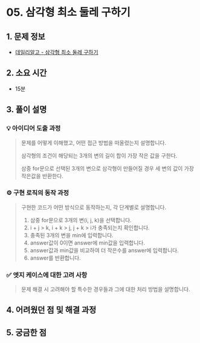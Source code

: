 # 05. 삼각형 최소 둘레 구하기

## 1. 문제 정보

- [데일리알고 - 삼각형 최소 둘레 구하기](https://dailyalgo.kr/problems/163)

## 2. 소요 시간

- 15분

## 3. 풀이 설명

### 💡 아이디어 도출 과정

> 문제를 어떻게 이해했고, 어떤 접근 방법을 떠올렸는지 설명합니다.
>
> 삼각형의 조건이 해당되는 3개의 변의 길이 합이 가장 작은 값을 구한다.
>
> 삼중 for문으로 선택된 3개의 변으로 삼각형이 만들어질 경우 세 변의 값이 가장 작은값을 반환한다.

### ⚙️ 구현 로직의 동작 과정

> 구현한 코드가 어떤 방식으로 동작하는지, 각 단계별로 설명합니다.
>
> 1. 삼중 for문으로 3개의 변(i, j, k)을 선택합니다.
> 2. i + j > k, i + k > j, j + k > i가 충족되는지 확인합니다.
> 3. 충족된 3개의 변을 min에 입력합니다.
> 4. answer값이 0이면 answer에 min값을 입력합니다.
> 5. answer값과 min값을 비교하여 더 작은수를 answer에 입력합니다.
> 6. answer를 반환합니다.

### ✅ 엣지 케이스에 대한 고려 사항

> 문제 해결 시 고려해야 할 특수한 경우들과 그에 대한 처리 방법을 설명합니다.

## 4. 어려웠던 점 및 해결 과정

## 5. 궁금한 점
